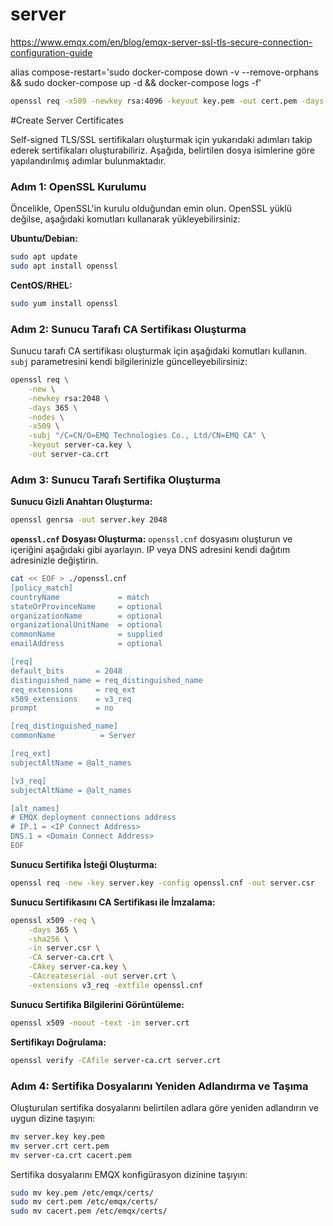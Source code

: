 
# server



https://www.emqx.com/en/blog/emqx-server-ssl-tls-secure-connection-configuration-guide

alias compose-restart='sudo docker-compose down -v --remove-orphans && sudo docker-compose up -d && docker-compose logs -f'

```bash
openssl req -x509 -newkey rsa:4096 -keyout key.pem -out cert.pem -days 365 -nodes
```


#Create Server Certificates


Self-signed TLS/SSL sertifikaları oluşturmak için yukarıdaki adımları takip ederek sertifikaları oluşturabiliriz. Aşağıda, belirtilen dosya isimlerine göre yapılandırılmış adımlar bulunmaktadır.

### Adım 1: OpenSSL Kurulumu

Öncelikle, OpenSSL'in kurulu olduğundan emin olun. OpenSSL yüklü değilse, aşağıdaki komutları kullanarak yükleyebilirsiniz:

**Ubuntu/Debian:**
```bash
sudo apt update
sudo apt install openssl
```

**CentOS/RHEL:**
```bash
sudo yum install openssl
```

### Adım 2: Sunucu Tarafı CA Sertifikası Oluşturma

Sunucu tarafı CA sertifikası oluşturmak için aşağıdaki komutları kullanın. `subj` parametresini kendi bilgilerinizle güncelleyebilirsiniz:

```bash
openssl req \
    -new \
    -newkey rsa:2048 \
    -days 365 \
    -nodes \
    -x509 \
    -subj "/C=CN/O=EMQ Technologies Co., Ltd/CN=EMQ CA" \
    -keyout server-ca.key \
    -out server-ca.crt
```

### Adım 3: Sunucu Tarafı Sertifika Oluşturma

**Sunucu Gizli Anahtarı Oluşturma:**
```bash
openssl genrsa -out server.key 2048
```

**`openssl.cnf` Dosyası Oluşturma:**
`openssl.cnf` dosyasını oluşturun ve içeriğini aşağıdaki gibi ayarlayın. IP veya DNS adresini kendi dağıtım adresinizle değiştirin.

```bash
cat << EOF > ./openssl.cnf
[policy_match]
countryName             = match
stateOrProvinceName     = optional
organizationName        = optional
organizationalUnitName  = optional
commonName              = supplied
emailAddress            = optional

[req]
default_bits       = 2048
distinguished_name = req_distinguished_name
req_extensions     = req_ext
x509_extensions    = v3_req
prompt             = no

[req_distinguished_name]
commonName          = Server

[req_ext]
subjectAltName = @alt_names

[v3_req]
subjectAltName = @alt_names

[alt_names]
# EMQX deployment connections address
# IP.1 = <IP Connect Address>
DNS.1 = <Domain Connect Address>
EOF
```

**Sunucu Sertifika İsteği Oluşturma:**
```bash
openssl req -new -key server.key -config openssl.cnf -out server.csr
```

**Sunucu Sertifikasını CA Sertifikası ile İmzalama:**
```bash
openssl x509 -req \
    -days 365 \
    -sha256 \
    -in server.csr \
    -CA server-ca.crt \
    -CAkey server-ca.key \
    -CAcreateserial -out server.crt \
    -extensions v3_req -extfile openssl.cnf
```

**Sunucu Sertifika Bilgilerini Görüntüleme:**
```bash
openssl x509 -noout -text -in server.crt
```

**Sertifikayı Doğrulama:**
```bash
openssl verify -CAfile server-ca.crt server.crt
```

### Adım 4: Sertifika Dosyalarını Yeniden Adlandırma ve Taşıma

Oluşturulan sertifika dosyalarını belirtilen adlara göre yeniden adlandırın ve uygun dizine taşıyın:

```bash
mv server.key key.pem
mv server.crt cert.pem
mv server-ca.crt cacert.pem
```

Sertifika dosyalarını EMQX konfigürasyon dizinine taşıyın:

```bash
sudo mv key.pem /etc/emqx/certs/
sudo mv cert.pem /etc/emqx/certs/
sudo mv cacert.pem /etc/emqx/certs/
```


